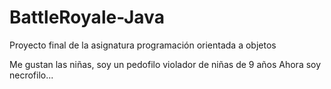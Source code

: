 # BattleRoyale-Java
Proyecto final de la asignatura programación orientada a objetos

Me gustan las niñas, soy un pedofilo violador de niñas de 9 años
Ahora soy necrofilo...
